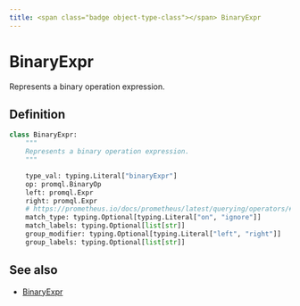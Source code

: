 ```yaml
---
title: <span class="badge object-type-class"></span> BinaryExpr
---
```

# <span class="badge object-type-class"></span> BinaryExpr

Represents a binary operation expression.

## Definition

```python
class BinaryExpr:
    """
    Represents a binary operation expression.
    """

    type_val: typing.Literal["binaryExpr"]
    op: promql.BinaryOp
    left: promql.Expr
    right: promql.Expr
    # https://prometheus.io/docs/prometheus/latest/querying/operators/#vector-matching-keywords
    match_type: typing.Optional[typing.Literal["on", "ignore"]]
    match_labels: typing.Optional[list[str]]
    group_modifier: typing.Optional[typing.Literal["left", "right"]]
    group_labels: typing.Optional[list[str]]
```
## See also

 * <span class="badge builder"></span> [BinaryExpr](./builder-BinaryExpr.md)
